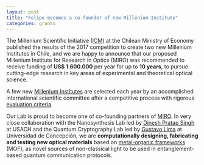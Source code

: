 ```yaml
---
layout: post
title: "Felipe becomes a co-founder of new Millenium Institute"
categories: grants
---
```


The Millenium Scientific Initiative ([ICM][ICM-site]) at the Chilean Ministry of Economy published the results of the 2017 competition to create two new Millenium Institutes in Chile, and we are happy to announce that our proposed Millenium Institute for Research in Optics (MIRO) was recommended to receive funding of **US$ 1.600.000** per year for up to **10 years**, to pursue cutting-edge research in key areas of experimental and theoretical optical science. 

A few new [Millenium Institutes][institutos-milenio] are selected each year by an accomplished international scientific committee after a competitive process with rigorous [evaluation criteria][criterios-milenio]. 

Our Lab is proud to become one of co-founding partners of [MIRO][miro-icm-site]. In very close collaboration with the Nanosynthesis Lab led by [Dinesh Pratap Singh][dinesh-scholar] at USACH and the Quantum Cryptography Lab led by [Gustavo Lima][gustavo-scholar] at Universidad de Concepción, we are **computationally designing, fabricating and testing new optical materials** based on [metal-organic frameworks](/research/mof-nlo/) (MOF),  as novel sources of non-classical light to be used in entanglement-based quantum communication protocols.


[ICM-site]: http://www.iniciativamilenio.cl
[miro-icm-site]: http://www.iniciativamilenio.cl/en/miro-2/
[institutos-milenio]: http://www.iniciativamilenio.cl/en/millennium-institutes-and-nucleus/
[criterios-milenio]: http://www.iniciativamilenio.cl/en/what-are-they/
[dinesh-scholar]: https://scholar.google.cl/citations?user=j_0nksgAAAAJ&hl=en
[gustavo-scholar]: https://scholar.google.com/citations?user=aJHQ4PwAAAAJ